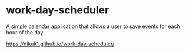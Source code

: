 # work-day-scheduler
A simple calendar application that allows a user to save events for each hour of the day.

https://nikuk1.github.io/work-day-scheduler/
